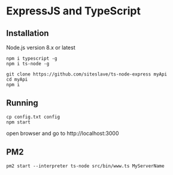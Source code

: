 # ExpressJS and TypeScript

## Installation

Node.js version 8.x or latest

```
npm i typescript -g
npm i ts-node -g
```

```
git clone https://github.com/siteslave/ts-node-express myApi
cd myApi
npm i
```

## Running

```
cp config.txt config
npm start
```

open browser and go to http://localhost:3000

## PM2

```
pm2 start --interpreter ts-node src/bin/www.ts MyServerName
```
